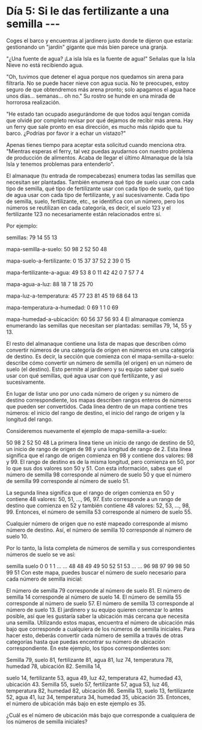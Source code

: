 # Día 5: Si le das fertilizante a una semilla ---
Coges el barco y encuentras al jardinero justo donde te dijeron que estaría: gestionando un "jardín" gigante que más bien parece una granja.

"¿Una fuente de agua? ¡La isla Isla es la fuente de agua!" Señalas que la Isla Nieve no está recibiendo agua.

"Oh, tuvimos que detener el agua porque nos quedamos sin arena para filtrarla. No se puede hacer nieve con agua sucia. No te preocupes, estoy seguro de que obtendremos más arena pronto; solo apagamos el agua hace unos días... semanas... oh no." Su rostro se hunde en una mirada de horrorosa realización.

"He estado tan ocupado asegurándome de que todos aquí tengan comida que olvidé por completo revisar por qué dejamos de recibir más arena. Hay un ferry que sale pronto en esa dirección, es mucho más rápido que tu barco. ¿Podrías por favor ir a echar un vistazo?"

Apenas tienes tiempo para aceptar esta solicitud cuando menciona otra. "Mientras esperas el ferry, tal vez puedas ayudarnos con nuestro problema de producción de alimentos. Acaba de llegar el último Almanaque de la Isla Isla y tenemos problemas para entenderlo".

El almanaque (tu entrada de rompecabezas) enumera todas las semillas que necesitan ser plantadas. También enumera qué tipo de suelo usar con cada tipo de semilla, qué tipo de fertilizante usar con cada tipo de suelo, qué tipo de agua usar con cada tipo de fertilizante, y así sucesivamente. Cada tipo de semilla, suelo, fertilizante, etc., se identifica con un número, pero los números se reutilizan en cada categoría, es decir, el suelo 123 y el fertilizante 123 no necesariamente están relacionados entre sí.

Por ejemplo:

semillas: 79 14 55 13

mapa-semilla-a-suelo:
50 98 2
52 50 48

mapa-suelo-a-fertilizante:
0 15 37
37 52 2
39 0 15

mapa-fertilizante-a-agua:
49 53 8
0 11 42
42 0 7
57 7 4

mapa-agua-a-luz:
88 18 7
18 25 70

mapa-luz-a-temperatura:
45 77 23
81 45 19
68 64 13

mapa-temperatura-a-humedad:
0 69 1
1 0 69

mapa-humedad-a-ubicación:
60 56 37
56 93 4
El almanaque comienza enumerando las semillas que necesitan ser plantadas: semillas 79, 14, 55 y 13.

El resto del almanaque contiene una lista de mapas que describen cómo convertir números de una categoría de origen en números en una categoría de destino. Es decir, la sección que comienza con el mapa-semilla-a-suelo: describe cómo convertir un número de semilla (el origen) en un número de suelo (el destino). Esto permite al jardinero y su equipo saber qué suelo usar con qué semillas, qué agua usar con qué fertilizante, y así sucesivamente.

En lugar de listar uno por uno cada número de origen y su número de destino correspondiente, los mapas describen rangos enteros de números que pueden ser convertidos. Cada línea dentro de un mapa contiene tres números: el inicio del rango de destino, el inicio del rango de origen y la longitud del rango.

Consideremos nuevamente el ejemplo de mapa-semilla-a-suelo:

50 98 2
52 50 48
La primera línea tiene un inicio de rango de destino de 50, un inicio de rango de origen de 98 y una longitud de rango de 2. Esta línea significa que el rango de origen comienza en 98 y contiene dos valores: 98 y 99. El rango de destino es de la misma longitud, pero comienza en 50, por lo que sus dos valores son 50 y 51. Con esta información, sabes que el número de semilla 98 corresponde al número de suelo 50 y que el número de semilla 99 corresponde al número de suelo 51.

La segunda línea significa que el rango de origen comienza en 50 y contiene 48 valores: 50, 51, ..., 96, 97. Esto corresponde a un rango de destino que comienza en 52 y también contiene 48 valores: 52, 53, ..., 98, 99. Entonces, el número de semilla 53 corresponde al número de suelo 55.

Cualquier número de origen que no esté mapeado corresponde al mismo número de destino. Así, el número de semilla 10 corresponde al número de suelo 10.

Por lo tanto, la lista completa de números de semilla y sus correspondientes números de suelo se ve así:

semilla  suelo
0       0
1       1
...     ...
48      48
49      49
50      52
51      53
...     ...
96      98
97      99
98      50
99      51
Con este mapa, puedes buscar el número de suelo necesario para cada número de semilla inicial:

El número de semilla 79 corresponde al número de suelo 81.
El número de semilla 14 corresponde al número de suelo 14.
El número de semilla 55 corresponde al número de suelo 57.
El número de semilla 13 corresponde al número de suelo 13.
El jardinero y su equipo quieren comenzar lo antes posible, así que les gustaría saber la ubicación más cercana que necesita una semilla. Utilizando estos mapas, encuentra el número de ubicación más bajo que corresponde a cualquiera de los números de semilla iniciales. Para hacer esto, deberás convertir cada número de semilla a través de otras categorías hasta que puedas encontrar su número de ubicación correspondiente. En este ejemplo, los tipos correspondientes son:

Semilla 79, suelo 81, fertilizante 81, agua 81, luz 74, temperatura 78, humedad 78, ubicación 82.
Semilla 14,

 suelo 14, fertilizante 53, agua 49, luz 42, temperatura 42, humedad 43, ubicación 43.
Semilla 55, suelo 57, fertilizante 57, agua 53, luz 46, temperatura 82, humedad 82, ubicación 86.
Semilla 13, suelo 13, fertilizante 52, agua 41, luz 34, temperatura 34, humedad 35, ubicación 35.
Entonces, el número de ubicación más bajo en este ejemplo es 35.

¿Cuál es el número de ubicación más bajo que corresponde a cualquiera de los números de semilla iniciales?

## 